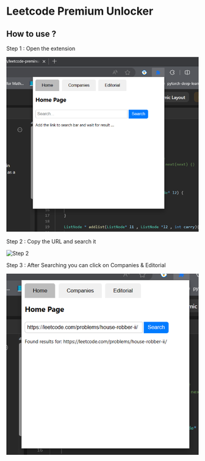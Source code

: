 # Leetcode Premium Unlocker

## How to use ? 
Step 1 : Open the extension

![Step 1](./assets/step1.png)

Step 2 : Copy the URL and search it

![Step 2](./assets/step2.png)

Step 3 : After Searching you can click on Companies & Editorial

![Step 3](./assets/step3.png)

